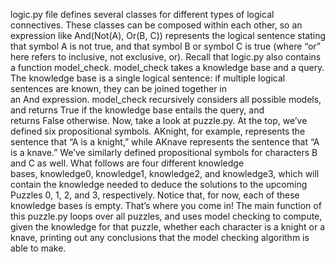 logic.py file defines several classes for different types of logical connectives. These classes can be composed within each other, so an expression like And(Not(A), Or(B, C)) represents the logical sentence stating that symbol A is not true, and that symbol B or symbol C is true (where “or” here refers to inclusive, not exclusive, or).
Recall that logic.py also contains a function model_check. model_check takes a knowledge base and a query. The knowledge base is a single logical sentence: if multiple logical sentences are known, they can be joined together in an And expression. model_check recursively considers all possible models, and returns True if the knowledge base entails the query, and returns False otherwise.
Now, take a look at puzzle.py. At the top, we’ve defined six propositional symbols. AKnight, for example, represents the sentence that “A is a knight,” while AKnave represents the sentence that “A is a knave.” We’ve similarly defined propositional symbols for characters B and C as well.
What follows are four different knowledge bases, knowledge0, knowledge1, knowledge2, and knowledge3, which will contain the knowledge needed to deduce the solutions to the upcoming Puzzles 0, 1, 2, and 3, respectively. Notice that, for now, each of these knowledge bases is empty. That’s where you come in!
The main function of this puzzle.py loops over all puzzles, and uses model checking to compute, given the knowledge for that puzzle, whether each character is a knight or a knave, printing out any conclusions that the model checking algorithm is able to make.
